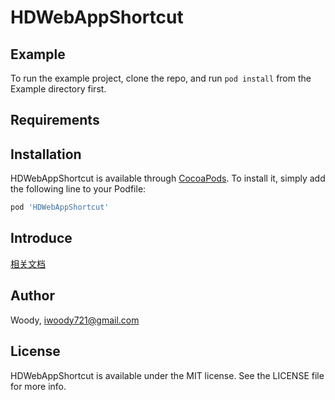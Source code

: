 # HDWebAppShortcut

## Example

To run the example project, clone the repo, and run `pod install` from the Example directory first.

## Requirements

## Installation

HDWebAppShortcut is available through [CocoaPods](https://cocoapods.org). To install
it, simply add the following line to your Podfile:

```ruby
pod 'HDWebAppShortcut'
```

## Introduce

[相关文档](https://developer.apple.com/library/archive/documentation/AppleApplications/Reference/SafariWebContent/ConfiguringWebApplications/ConfiguringWebApplications.html#//apple_ref/doc/uid/TP40002051-CH3-SW4)

## Author

Woody, iwoody721@gmail.com

## License

HDWebAppShortcut is available under the MIT license. See the LICENSE file for more info.
